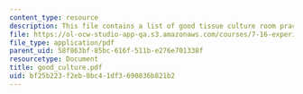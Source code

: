 ```yaml
---
content_type: resource
description: This file contains a list of good tissue culture room practices.
file: https://ol-ocw-studio-app-qa.s3.amazonaws.com/courses/7-16-experimental-molecular-biology-biotechnology-ii-spring-2005/bf25b223f2eb0bc41df3690836b821b2_good_culture.pdf
file_type: application/pdf
parent_uid: 58f863bf-85bc-616f-511b-e276e701338f
resourcetype: Document
title: good_culture.pdf
uid: bf25b223-f2eb-0bc4-1df3-690836b821b2
---
```

